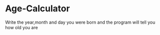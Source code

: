 # Age-Calculator
Write the year,month and day you were born and the program will tell you how old you are
